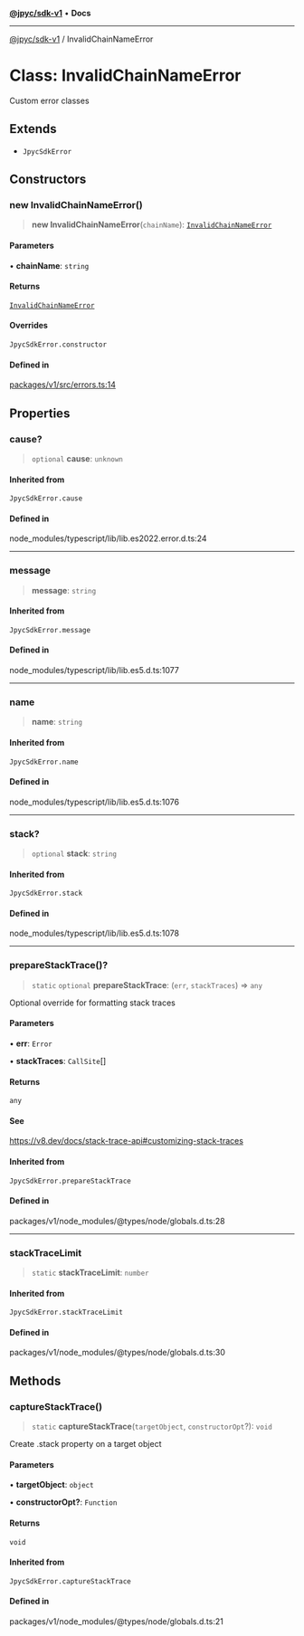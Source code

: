 [**@jpyc/sdk-v1**](../README.md) • **Docs**

---

[@jpyc/sdk-v1](../globals.md) / InvalidChainNameError

# Class: InvalidChainNameError

Custom error classes

## Extends

- `JpycSdkError`

## Constructors

### new InvalidChainNameError()

> **new InvalidChainNameError**(`chainName`): [`InvalidChainNameError`](InvalidChainNameError.md)

#### Parameters

• **chainName**: `string`

#### Returns

[`InvalidChainNameError`](InvalidChainNameError.md)

#### Overrides

`JpycSdkError.constructor`

#### Defined in

[packages/v1/src/errors.ts:14](https://github.com/jcam1/sdks/blob/3c4d067b0c17fecc9e33503f90e696b032f41531/packages/v1/src/errors.ts#L14)

## Properties

### cause?

> `optional` **cause**: `unknown`

#### Inherited from

`JpycSdkError.cause`

#### Defined in

node_modules/typescript/lib/lib.es2022.error.d.ts:24

---

### message

> **message**: `string`

#### Inherited from

`JpycSdkError.message`

#### Defined in

node_modules/typescript/lib/lib.es5.d.ts:1077

---

### name

> **name**: `string`

#### Inherited from

`JpycSdkError.name`

#### Defined in

node_modules/typescript/lib/lib.es5.d.ts:1076

---

### stack?

> `optional` **stack**: `string`

#### Inherited from

`JpycSdkError.stack`

#### Defined in

node_modules/typescript/lib/lib.es5.d.ts:1078

---

### prepareStackTrace()?

> `static` `optional` **prepareStackTrace**: (`err`, `stackTraces`) => `any`

Optional override for formatting stack traces

#### Parameters

• **err**: `Error`

• **stackTraces**: `CallSite`[]

#### Returns

`any`

#### See

https://v8.dev/docs/stack-trace-api#customizing-stack-traces

#### Inherited from

`JpycSdkError.prepareStackTrace`

#### Defined in

packages/v1/node_modules/@types/node/globals.d.ts:28

---

### stackTraceLimit

> `static` **stackTraceLimit**: `number`

#### Inherited from

`JpycSdkError.stackTraceLimit`

#### Defined in

packages/v1/node_modules/@types/node/globals.d.ts:30

## Methods

### captureStackTrace()

> `static` **captureStackTrace**(`targetObject`, `constructorOpt`?): `void`

Create .stack property on a target object

#### Parameters

• **targetObject**: `object`

• **constructorOpt?**: `Function`

#### Returns

`void`

#### Inherited from

`JpycSdkError.captureStackTrace`

#### Defined in

packages/v1/node_modules/@types/node/globals.d.ts:21
